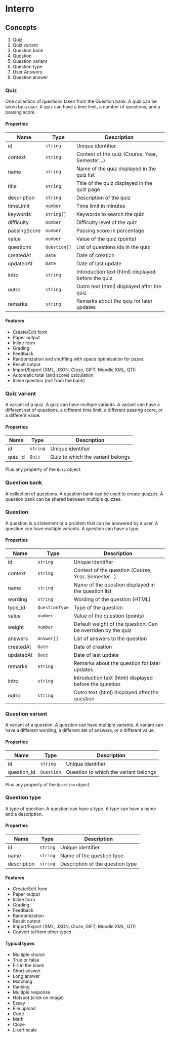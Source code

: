 # Interro


## Concepts

1. Quiz
2. Quiz variant
3. Question bank
4. Question
5. Question variant
6. Question type
7. User Answers
8. Question answer


### Quiz

One collection of questions taken from the Question bank. A quiz can be taken by a user. A quiz can have a time limit, a number of questions, and a passing score.

#### Properties
| Name         | Type         | Description                                        |
| ------------ | ------------ | -------------------------------------------------- |
| id           | `string`     | Unique identifier                                  |
| context      | `string`     | Context of the quiz (Course, Year, Semester...)    |
| name         | `string`     | Name of the quiz displayed in the quiz list        |
| title        | `string`     | Title of the quiz displayed in the quiz page       |
| description  | `string`     | Description of the quiz                            |
| timeLimit    | `number`     | Time limit in minutes                              |
| keywords     | `string[]`   | Keywords to search the quiz                        |
| difficulty   | `number`     | Difficulty level of the quiz                       |
| passingScore | `number`     | Passing score in percentage                        |
| value        | `number`     | Value of the quiz (points)                         |
| questions    | `Question[]` | List of questions ids in the quiz                  |
| createdAt    | `Date`       | Date of creation                                   |
| updatedAt    | `Date`       | Date of last update                                |
| intro        | `string`     | Introduction text (html) displayed before the quiz |
| outro        | `string`     | Outro text (html) displayed after the quiz         |
| remarks      | `string`     | Remarks about the quiz for later updates           |

#### Features

- Create/Edit form
- Paper output
- Inline form
- Grading
- Feedback
- Randomization and shuffling with space optimisation for paper.
- Result output
- Import/Export (XML, JSON, Cloze, GIFT, Moodle XML, QTI)
- Automatic total (and score) calculation
- Inline question (not from the bank)

### Quiz variant

A variant of a quiz. A quiz can have multiple variants. A variant can have a different set of questions, a different time limit, a different passing score, or a different value.

#### Properties

| Name    | Type     | Description                       |
| ------- | -------- | --------------------------------- |
| id      | `string` | Unique identifier                 |
| quiz_id | `Quiz`   | Quiz to which the variant belongs |

Plus any property of the `Quiz` object.

### Question bank

A collection of questions. A question bank can be used to create quizzes. A question bank can be shared between multiple quizzes.

### Question

A question is a statement or a problem that can be answered by a user. A question can have multiple variants. A question can have a type.

#### Properties

| Name      | Type           | Description                                                  |
| --------- | -------------- | ------------------------------------------------------------ |
| id        | `string`       | Unique identifier                                            |
| context   | `string`       | Context of the question (Course, Year, Semester...)          |
| name      | `string`       | Name of the question displayed in the question list          |
| wording   | `string`       | Wording of the question (HTML)                               |
| type_id   | `QuestionType` | Type of the question                                         |
| value     | `number`       | Value of the question (points)                               |
| weight    | `number`       | Default weight of the question. Can be overriden by the quiz |
| answers   | `Answer[]`     | List of answers to the question                              |
| createdAt | `Date`         | Date of creation                                             |
| updatedAt | `Date`         | Date of last update                                          |
| remarks   | `string`       | Remarks about the question for later updates                 |
| intro     | `string`       | Introduction text (html) displayed before the question       |
| outro     | `string`       | Outro text (html) displayed after the question               |

### Question variant

A variant of a question. A question can have multiple variants. A variant can have a different wording, a different set of answers, or a different value.

#### Properties

| Name        | Type       | Description                           |
| ----------- | ---------- | ------------------------------------- |
| id          | `string`   | Unique identifier                     |
| question_id | `Question` | Question to which the variant belongs |

Plus any property of the `Question` object.

### Question type

A type of question. A question can have a type. A type can have a name and a description.

#### Properties

| Name        | Type     | Description                           |
| ----------- | -------- | ------------------------------------- |
| id          | `string` | Unique identifier                     |
| name        | `string` | Name of the question type             |
| description | `string` | Description of the question type      |

#### Features
- Create/Edit form
- Paper output
- Inline form
- Grading
- Feedback
- Randomization
- Result output
- Import/Export (XML, JSON, Cloze, GIFT, Moodle XML, QTI)
- Convert to/from other types

#### Typical types
- Multiple choice
- True or false
- Fill in the blank
- Short answer
- Long answer
- Matching
- Ranking
- Multiple response
- Hotspot (click on image)
- Essay
- File upload
- Code
- Math
- Cloze
- Likert scale

